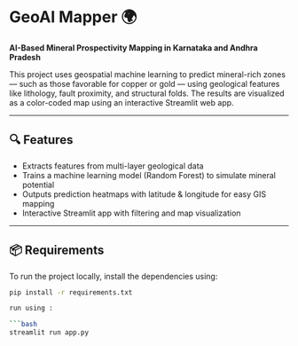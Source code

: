# GeoAI Mapper 🌍
**AI-Based Mineral Prospectivity Mapping in Karnataka and Andhra Pradesh**

This project uses geospatial machine learning to predict mineral-rich zones — such as those favorable for copper or gold — using geological features like lithology, fault proximity, and structural folds. The results are visualized as a color-coded map using an interactive Streamlit web app.

---

## 🔍 Features

- Extracts features from multi-layer geological data
- Trains a machine learning model (Random Forest) to simulate mineral potential
- Outputs prediction heatmaps with latitude & longitude for easy GIS mapping
- Interactive Streamlit app with filtering and map visualization

---

## 📦 Requirements

To run the project locally, install the dependencies using:

```bash
pip install -r requirements.txt

run using :

```bash
streamlit run app.py


